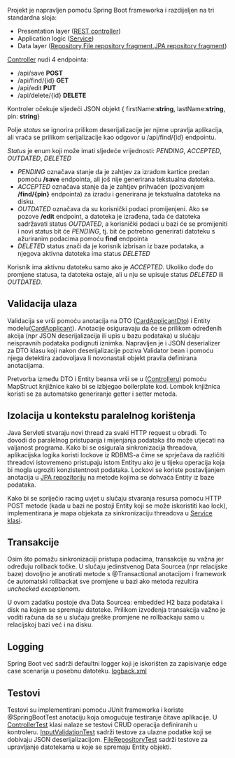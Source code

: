 Projekt je napravljen pomoću Spring Boot frameworka i razdijeljen na tri standardna sloja:

- Presentation layer ([REST controller](src/main/java/rba/zadatak/Controller.java))
- Application logic ([Service](src/main/java/rba/zadatak/service/CardApplicantServiceImpl.java))
- Data layer ([Repository](src/main/java/rba/zadatak/repository/CardRepositoryImpl.java),[File repository fragment](src/main/java/rba/zadatak/repository/FileRepositoryFragmentImpl.java),[JPA repository fragment](src/main/java/rba/zadatak/repository/JPARepositoryFragment.java))

[Controller](src/main/java/rba/zadatak/Controller.java) nudi 4 endpointa:
- /api/save **POST**
- /api/find/{id} **GET**
- /api/edit **PUT**
- /api/delete/{id} **DELETE**

Kontroler očekuje sljedeći JSON objekt { firstName:**string**, lastName:**string**, pin: **string**}

Polje *status* se ignorira prilikom deserijalizacije jer njime upravlja aplikacija, ali vraća se prilikom serijalizacije kao odgovor u  /api/find/{id} endpointu.

*Status* je enum koji  može imati sljedeće vrijednosti: *PENDING*, *ACCEPTED*, *OUTDATED*, *DELETED*

- *PENDING* označava stanje da je zahtjev za izradom kartice predan pomoću **/save** endpointa, ali još nije generirana tekstualna datoteka.
- *ACCEPTED* označava stanje da je zahtjev prihvaćen (pozivanjem **/find/{pin}** endpointa) za izradu i generirana je tekstualna datoteka na disku.
- *OUTDATED* označava da su korisnički podaci promijenjeni. Ako se pozove **/edit** endpoint, a datoteka je izrađena, tada će datoteka sadržavati status *OUTDATED*, a korisnički podaci u bazi će se promijeniti i novi status bit će *PENDING*, tj. bit će potrebno generirati datoteku s ažuriranim podacima pomoću **find** endpointa
- *DELETE*D status znači da je korisnik izbrisan iz baze podataka, a njegova aktivna datoteka ima status *DELETED*

Korisnik ima aktivnu datoteku samo ako je *ACCEPTED*. Ukoliko dođe do promjene statusa, ta datoteka ostaje, ali u nju se upisuje status *DELETED* ili *OUTDATED*.



## Validacija ulaza
Validacija se vrši pomoću anotacija na DTO ([CardApplicantDto](src/main/java/rba/zadatak/dto/CardApplicantDto.java)) i Entity modelu([CardApplicant](src/main/java/rba/zadatak/entity/CardApplicant.java)). Anotacije osiguravaju da će se prilikom određenih akcija (npr JSON deserijalizacija ili upis u bazu podataka) u slučaju neispravnih podataka podignuti iznimka. Napravljen je i JSON deserializer za DTO klasu koji nakon deserijalizacije poziva Validator bean i pomoću njega detektira zadovoljava li novonastali objekt pravila definirana anotacijama.

Pretvorba između DTO i Entity beansa vrši se u ([Controlleru](src/main/java/rba/zadatak/Controller.java)) pomoću MapStruct knjižnice kako bi se izbjegao boilerplate kod. Lombok knjižnica koristi se za automatsko generiranje getter i setter metoda. 


## Izolacija u kontekstu paralelnog korištenja

Java Servleti stvaraju novi thread za svaki HTTP request u obradi. To dovodi do paralelnog pristupanja i mijenjanja podataka što može utjecati na valjanost programa.
Kako bi se osigurala sinkronizacija threadova, aplikacijska logika koristi lockove iz RDBMS-a čime se sprječava da različiti threadovi istovremeno pristupaju istom Entityu ako je u tijeku operacija koja bi mogla ugroziti konzistentnost podataka. Lockovi se koriste postavljanjem anotacija u [JPA repozitoriju](src/main/java/rba/zadatak/repository/JPARepositoryFragment.java) na metode kojima se dohvaća Entity iz baze podataka.

Kako bi se spriječio racing uvjet u slučaju stvaranja resursa pomoću HTTP POST metode (kada u bazi ne postoji Entity koji se može iskoristiti kao lock), implementirana je mapa objekata za sinkronizaciju threadova u [Service klasi](src/main/java/rba/zadatak/service/CardApplicantServiceImpl.java).

## Transakcije
Osim što pomažu sinkronizaciji pristupa podacima, transakcije su važna jer određuju rollback točke. U slučaju jedinstvenog Data Sourcea (npr relacijske baze) dovoljno je anotirati metode s @Transactional anotacijom i framework će automatski rollbackat sve promjene u bazi ako metoda rezultira *unchecked exceptionom*.

U ovom zadatku postoje dva Data Sourcea: embedded H2 baza podataka i disk na kojem se spremaju datoteke. Prilikom izvođenja transakcija važno je voditi računa da se u slučaju greške promjene ne rollbackaju samo u relacijskoj bazi već i na disku.


## Logging

Spring Boot već sadrži defaultni logger koji je iskorišten za zapisivanje edge case scenarija u posebnu datoteku. [logback.xml](/src/main/resources/logback.xml)


## Testovi
Testovi su implementirani pomoću JUnit frameworka i koriste @SpringBootTest anotaciju koja omogućuje testiranje čitave aplikacije. U [ControllerTest](src/test/java/rba/zadatak/ControllerTest.java) klasi nalaze se testovi CRUD operacija definiranih u kontroleru. [InputValidationTest](src/test/java/rba/zadatak/InputValidationTest.java) sadrži testove za ulazne podatke koji se dobivaju JSON deserijalizacijom. [FileRepositoryTest](src/test/java/rba/zadatak/FileRepositoryTest.java) sadrži testove za upravljanje datotekama u koje se spremaju Entity objekti.

